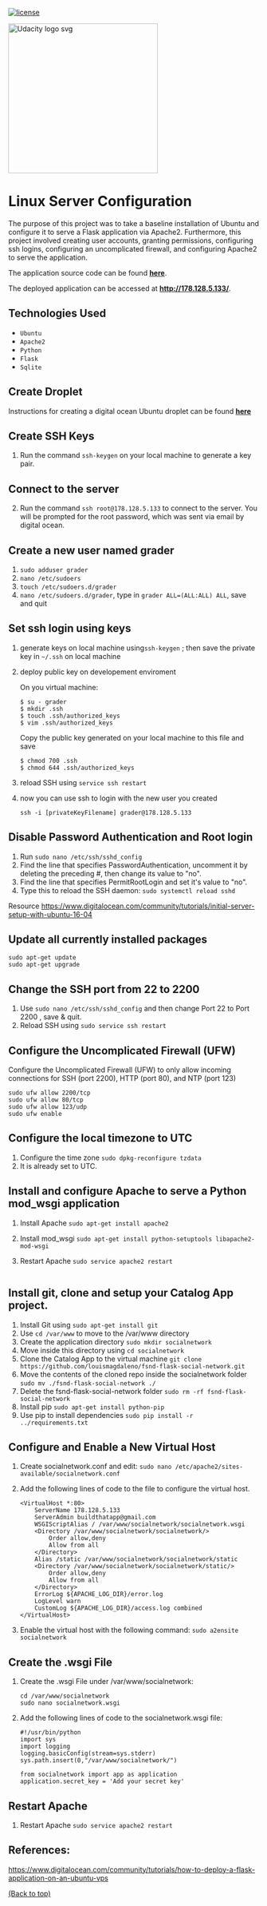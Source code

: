 [![license](https://img.shields.io/badge/license-MIT-blue.svg)](https://choosealicense.com/)

<a href="https://www.udacity.com/">
  <img src="https://s3-us-west-1.amazonaws.com/udacity-content/rebrand/svg/logo.min.svg" width="300" alt="Udacity logo svg">
</a> 

# Linux Server Configuration

The purpose of this project was to take a baseline installation of Ubuntu and configure it to serve a Flask application via Apache2. Furthermore, this project involved creating user accounts, granting permissions, configuring ssh logins, configuring an uncomplicated firewall, and configuring Apache2 to serve the application.

The application source code can be found <a href="https://github.com/louismagdaleno/fsnd-flask-social-network"><strong>here</strong></a>.

The deployed application can be accessed at <strong>http://178.128.5.133/</strong>.

## Technologies Used

* `Ubuntu`
* `Apache2` 
* `Python`
* `Flask`
* `Sqlite`

## Create Droplet
Instructions for creating a digital ocean Ubuntu droplet can be found <a href="https://www.digitalocean.com/docs/droplets/how-to/create/"><strong>here</strong></a>

## Create SSH Keys
1. Run the command `ssh-keygen` on your local machine to generate a key pair.

## Connect to the server
2. Run the command `ssh root@178.128.5.133` to connect to the server. You will be prompted for the root password, which was sent via email by digital ocean.




## Create a new user named grader
1. `sudo adduser grader`
2. `nano /etc/sudoers`
3. `touch /etc/sudoers.d/grader`
4. `nano /etc/sudoers.d/grader`, type in `grader ALL=(ALL:ALL) ALL`, save and quit

## Set ssh login using keys
1. generate keys on local machine using`ssh-keygen` ; then save the private key in `~/.ssh` on local machine
2. deploy public key on developement enviroment

	On you virtual machine:
	```
	$ su - grader
	$ mkdir .ssh
	$ touch .ssh/authorized_keys
	$ vim .ssh/authorized_keys
	```
	Copy the public key generated on your local machine to this file and save
	```
	$ chmod 700 .ssh
	$ chmod 644 .ssh/authorized_keys
	```
	
3. reload SSH using `service ssh restart`
4. now you can use ssh to login with the new user you created

	`ssh -i [privateKeyFilename] grader@178.128.5.133`

## Disable Password Authentication and Root login
1. Run `sudo nano /etc/ssh/sshd_config`
2. Find the line that specifies PasswordAuthentication, uncomment it by deleting the preceding #, then change its value to "no".
3. Find the line that specifies PermitRootLogin and set it's value to "no".
3. Type this to reload the SSH daemon: `sudo systemctl reload sshd`

Resource https://www.digitalocean.com/community/tutorials/initial-server-setup-with-ubuntu-16-04


## Update all currently installed packages

	sudo apt-get update
	sudo apt-get upgrade

## Change the SSH port from 22 to 2200
1. Use `sudo nano /etc/ssh/sshd_config` and then change Port 22 to Port 2200 , save & quit.
2. Reload SSH using `sudo service ssh restart`

## Configure the Uncomplicated Firewall (UFW)

Configure the Uncomplicated Firewall (UFW) to only allow incoming connections for SSH (port 2200), HTTP (port 80), and NTP (port 123)

	sudo ufw allow 2200/tcp
	sudo ufw allow 80/tcp
	sudo ufw allow 123/udp
	sudo ufw enable 
 
## Configure the local timezone to UTC
1. Configure the time zone `sudo dpkg-reconfigure tzdata`
2. It is already set to UTC.

## Install and configure Apache to serve a Python mod_wsgi application
1. Install Apache `sudo apt-get install apache2`
2. Install mod_wsgi `sudo apt-get install python-setuptools libapache2-mod-wsgi`
3. Restart Apache `sudo service apache2 restart`


	```
## Install git, clone and setup your Catalog App project.
1. Install Git using `sudo apt-get install git`
2. Use `cd /var/www` to move to the /var/www directory 
3. Create the application directory `sudo mkdir socialnetwork`
4. Move inside this directory using `cd socialnetwork`
5. Clone the Catalog App to the virtual machine `git clone https://github.com/louismagdaleno/fsnd-flask-social-network.git`
6. Move the contents of the cloned repo inside the socialnetwork folder `sudo mv ./fsnd-flask-social-network ./`
7. Delete the fsnd-flask-social-network folder `sudo rm -rf fsnd-flask-social-network`
8. Install pip `sudo apt-get install python-pip`
9. Use pip to install dependencies `sudo pip install -r ../requirements.txt`


## Configure and Enable a New Virtual Host
1. Create socialnetwork.conf and edit: `sudo nano /etc/apache2/sites-available/socialnetwork.conf`
2. Add the following lines of code to the file to configure the virtual host. 
	
	```
	<VirtualHost *:80>
		ServerName 178.128.5.133
		ServerAdmin buildthatapp@gmail.com
		WSGIScriptAlias / /var/www/socialnetwork/socialnetwork.wsgi
		<Directory /var/www/socialnetwork/socialnetwork/>
			Order allow,deny
			Allow from all
		</Directory>
		Alias /static /var/www/socialnetwork/socialnetwork/static
		<Directory /var/www/socialnetwork/socialnetwork/static/>
			Order allow,deny
			Allow from all
		</Directory>
		ErrorLog ${APACHE_LOG_DIR}/error.log
		LogLevel warn
		CustomLog ${APACHE_LOG_DIR}/access.log combined
	</VirtualHost>
	```
3. Enable the virtual host with the following command: `sudo a2ensite socialnetwork`

## Create the .wsgi File
1. Create the .wsgi File under /var/www/socialnetwork: 
	
	```
	cd /var/www/socialnetwork
	sudo nano socialnetwork.wsgi 
	```
2. Add the following lines of code to the socialnetwork.wsgi file:
	
	```
	#!/usr/bin/python
	import sys
	import logging
	logging.basicConfig(stream=sys.stderr)
	sys.path.insert(0,"/var/www/socialnetwork/")

	from socialnetwork import app as application
	application.secret_key = 'Add your secret key'
	```

## Restart Apache
1. Restart Apache `sudo service apache2 restart `

## References:
https://www.digitalocean.com/community/tutorials/how-to-deploy-a-flask-application-on-an-ubuntu-vps



[(Back to top)](#top)
